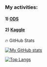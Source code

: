 

<!--
**Murolando/Murolando** is a ✨ _special_ ✨ repository because its `README.md` (this file) appears on your GitHub profile.

Here are some ideas to get you started:

- 🔭 I’m currently working on ...
- 🌱 I’m currently learning ...
- 👯 I’m looking to collaborate on ...
- 🤔 I’m looking for help with ...
- 💬 Ask me about ...
- 📫 How to reach me: ...
- 😄 Pronouns: ...
- ⚡ Fun fact: ...
-->

### My activities:
#### 1) [ODS](https://ods.ai/users/4958a7d191f9)
#### 2) [Kaggle](https://www.kaggle.com/murolando)


🔥 GitHub Stats

[![My GitHub stats](https://github-readme-stats.vercel.app/api?username=murolando&show_icons=true&theme=radical&hide=contribs)](https://github.com/murolando/github-readme-stats)

[![Top Langs](https://github-readme-stats.vercel.app/api/top-langs/?username=murolando&layout=compact&theme=radical&hide=contribs)](https://github.com/murolando/github-readme-stats)
